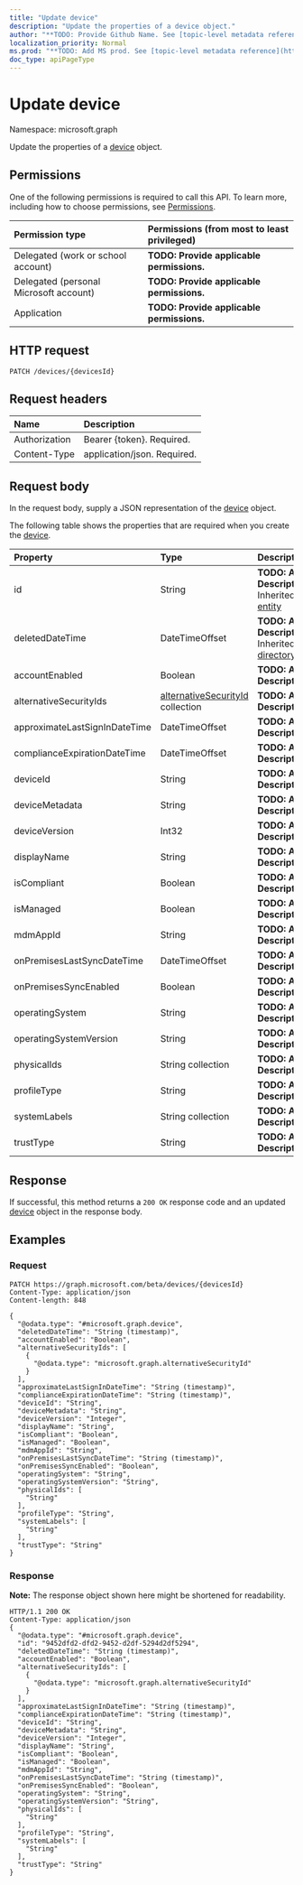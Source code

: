 ```yaml
---
title: "Update device"
description: "Update the properties of a device object."
author: "**TODO: Provide Github Name. See [topic-level metadata reference](https://msgo.azurewebsites.net/add/document/guidelines/metadata.html#topic-level-metadata)**"
localization_priority: Normal
ms.prod: "**TODO: Add MS prod. See [topic-level metadata reference](https://msgo.azurewebsites.net/add/document/guidelines/metadata.html#topic-level-metadata)**"
doc_type: apiPageType
---
```


# Update device

Namespace: microsoft.graph

Update the properties of a [device](../resources/device.md) object.

## Permissions
One of the following permissions is required to call this API. To learn more, including how to choose permissions, see [Permissions](/concepts/permissions-reference.md).

|Permission type|Permissions (from most to least privileged)|
|:---|:---|
|Delegated (work or school account)|**TODO: Provide applicable permissions.**|
|Delegated (personal Microsoft account)|**TODO: Provide applicable permissions.**|
|Application|**TODO: Provide applicable permissions.**|

## HTTP request

<!-- {
  "blockType": "ignored"
}
-->
``` http
PATCH /devices/{devicesId}
```

## Request headers
|Name|Description|
|:---|:---|
|Authorization|Bearer {token}. Required.|
|Content-Type|application/json. Required.|

## Request body
In the request body, supply a JSON representation of the [device](../resources/device.md) object.

The following table shows the properties that are required when you create the [device](../resources/device.md).

|Property|Type|Description|
|:---|:---|:---|
|id|String|**TODO: Add Description** Inherited from [entity](../resources/entity.md)|
|deletedDateTime|DateTimeOffset|**TODO: Add Description** Inherited from [directoryObject](../resources/directoryobject.md)|
|accountEnabled|Boolean|**TODO: Add Description**|
|alternativeSecurityIds|[alternativeSecurityId](../resources/alternativesecurityid.md) collection|**TODO: Add Description**|
|approximateLastSignInDateTime|DateTimeOffset|**TODO: Add Description**|
|complianceExpirationDateTime|DateTimeOffset|**TODO: Add Description**|
|deviceId|String|**TODO: Add Description**|
|deviceMetadata|String|**TODO: Add Description**|
|deviceVersion|Int32|**TODO: Add Description**|
|displayName|String|**TODO: Add Description**|
|isCompliant|Boolean|**TODO: Add Description**|
|isManaged|Boolean|**TODO: Add Description**|
|mdmAppId|String|**TODO: Add Description**|
|onPremisesLastSyncDateTime|DateTimeOffset|**TODO: Add Description**|
|onPremisesSyncEnabled|Boolean|**TODO: Add Description**|
|operatingSystem|String|**TODO: Add Description**|
|operatingSystemVersion|String|**TODO: Add Description**|
|physicalIds|String collection|**TODO: Add Description**|
|profileType|String|**TODO: Add Description**|
|systemLabels|String collection|**TODO: Add Description**|
|trustType|String|**TODO: Add Description**|



## Response

If successful, this method returns a `200 OK` response code and an updated [device](../resources/device.md) object in the response body.

## Examples

### Request
<!-- {
  "blockType": "request",
  "name": "update_device"
}
-->
``` http
PATCH https://graph.microsoft.com/beta/devices/{devicesId}
Content-Type: application/json
Content-length: 848

{
  "@odata.type": "#microsoft.graph.device",
  "deletedDateTime": "String (timestamp)",
  "accountEnabled": "Boolean",
  "alternativeSecurityIds": [
    {
      "@odata.type": "microsoft.graph.alternativeSecurityId"
    }
  ],
  "approximateLastSignInDateTime": "String (timestamp)",
  "complianceExpirationDateTime": "String (timestamp)",
  "deviceId": "String",
  "deviceMetadata": "String",
  "deviceVersion": "Integer",
  "displayName": "String",
  "isCompliant": "Boolean",
  "isManaged": "Boolean",
  "mdmAppId": "String",
  "onPremisesLastSyncDateTime": "String (timestamp)",
  "onPremisesSyncEnabled": "Boolean",
  "operatingSystem": "String",
  "operatingSystemVersion": "String",
  "physicalIds": [
    "String"
  ],
  "profileType": "String",
  "systemLabels": [
    "String"
  ],
  "trustType": "String"
}
```


### Response
**Note:** The response object shown here might be shortened for readability.
<!-- {
  "blockType": "response",
  "truncated": true
}
-->
``` http
HTTP/1.1 200 OK
Content-Type: application/json
{
  "@odata.type": "#microsoft.graph.device",
  "id": "9452dfd2-dfd2-9452-d2df-5294d2df5294",
  "deletedDateTime": "String (timestamp)",
  "accountEnabled": "Boolean",
  "alternativeSecurityIds": [
    {
      "@odata.type": "microsoft.graph.alternativeSecurityId"
    }
  ],
  "approximateLastSignInDateTime": "String (timestamp)",
  "complianceExpirationDateTime": "String (timestamp)",
  "deviceId": "String",
  "deviceMetadata": "String",
  "deviceVersion": "Integer",
  "displayName": "String",
  "isCompliant": "Boolean",
  "isManaged": "Boolean",
  "mdmAppId": "String",
  "onPremisesLastSyncDateTime": "String (timestamp)",
  "onPremisesSyncEnabled": "Boolean",
  "operatingSystem": "String",
  "operatingSystemVersion": "String",
  "physicalIds": [
    "String"
  ],
  "profileType": "String",
  "systemLabels": [
    "String"
  ],
  "trustType": "String"
}
```

